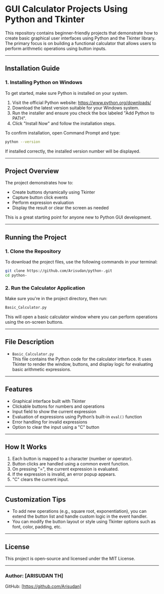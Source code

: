 # GUI Calculator Projects Using Python and Tkinter

This repository contains beginner-friendly projects that demonstrate how to create basic graphical user interfaces using Python and the Tkinter library. The primary focus is on building a functional calculator that allows users to perform arithmetic operations using button inputs.

---

## Installation Guide

### 1. Installing Python on Windows

To get started, make sure Python is installed on your system.

1. Visit the official Python website: https://www.python.org/downloads/
2. Download the latest version suitable for your Windows system.
3. Run the installer and ensure you check the box labeled "Add Python to PATH".
4. Click "Install Now" and follow the installation steps.

To confirm installation, open Command Prompt and type:

```bash
python --version
```

If installed correctly, the installed version number will be displayed.

---

## Project Overview

The project demonstrates how to:

- Create buttons dynamically using Tkinter
- Capture button click events
- Perform expression evaluation
- Display the result or clear the screen as needed

This is a great starting point for anyone new to Python GUI development.

---

## Running the Project

### 1. Clone the Repository

To download the project files, use the following commands in your terminal:

```bash
git clone https://github.com/Arisudan/python-.git
cd python-
```

### 2. Run the Calculator Application

Make sure you're in the project directory, then run:

```bash
Basic_Calculator.py
```

This will open a basic calculator window where you can perform operations using the on-screen buttons.

---

## File Description

- `Basic_Calculator.py`  
  This file contains the Python code for the calculator interface. It uses Tkinter to render the window, buttons, and display logic for evaluating basic arithmetic expressions.

---

## Features

- Graphical interface built with Tkinter
- Clickable buttons for numbers and operations
- Input field to show the current expression
- Evaluation of expressions using Python’s built-in `eval()` function
- Error handling for invalid expressions
- Option to clear the input using a "C" button

---

## How It Works

1. Each button is mapped to a character (number or operator).
2. Button clicks are handled using a common event function.
3. On pressing "=", the current expression is evaluated.
4. If the expression is invalid, an error popup appears.
5. "C" clears the current input.

---

## Customization Tips

- To add new operations (e.g., square root, exponentiation), you can extend the button list and handle custom logic in the event handler.
- You can modify the button layout or style using Tkinter options such as font, color, padding, etc.

---

## License

This project is open-source and licensed under the MIT License.

---

### Author: [ARISUDAN TH]
GitHub: [https://github.com/Arisudan]

